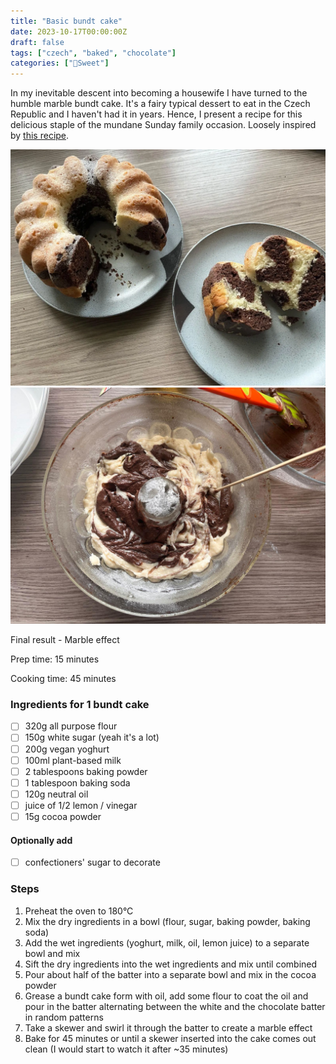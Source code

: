 ```yaml
---
title: "Basic bundt cake"
date: 2023-10-17T00:00:00Z
draft: false
tags: ["czech", "baked", "chocolate"]
categories: ["🍬Sweet"]
---
```


In my inevitable descent into becoming a housewife I have turned to the humble marble bundt cake. It's a fairy typical dessert to eat in the Czech Republic and I haven't had it in years. Hence, I present a recipe for this delicious staple of the mundane Sunday family occasion. Loosely inspired by [this recipe](https://web.archive.org/web/20230401104615/https://plantifulbakery.com/cs/vegan-mramorova-babovka/).


<div class="image-split">

![](detail.webp)
![](marble.png)

<span class="caption">Final result - Marble effect</span>
</div>

<div class="recipe">
Prep time: 15 minutes

Cooking time: 45 minutes

### Ingredients for 1 bundt cake
- [ ] 320g all purpose flour
- [ ] 150g white sugar (yeah it's a lot)
- [ ] 200g vegan yoghurt
- [ ] 100ml plant-based milk
- [ ] 2 tablespoons baking powder
- [ ] 1 tablespoon baking soda
- [ ] 120g neutral oil
- [ ] juice of 1/2 lemon / vinegar
- [ ] 15g cocoa powder
#### Optionally add
- [ ] confectioners' sugar to decorate

### Steps
1. Preheat the oven to 180°C
2. Mix the dry ingredients in a bowl (flour, sugar, baking powder, baking soda)
3. Add the wet ingredients (yoghurt, milk, oil, lemon juice) to a separate bowl and mix
4. Sift the dry ingredients into the wet ingredients and mix until combined
5. Pour about half of the batter into a separate bowl and mix in the cocoa powder
6. Grease a bundt cake form with oil, add some flour to coat the oil and pour in the batter alternating between the white and the chocolate batter in random patterns
7. Take a skewer and swirl it through the batter to create a marble effect
8. Bake for 45 minutes or until a skewer inserted into the cake comes out clean (I would start to watch it after ~35 minutes)

</div>

